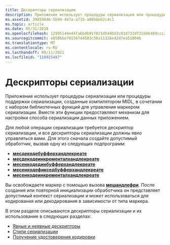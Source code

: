 ```yaml
---
title: Дескрипторы сериализации
description: Приложение использует процедуры сериализации или процедуры поддержки сериализации, созданные компилятором MIDL, в сочетании с набором библиотечных функций для управления маркером сериализации.
ms.assetid: 39859846-5b94-447a-a71b-a08b8eb2c4c1
ms.topic: article
ms.date: 05/31/2018
ms.openlocfilehash: 12995144e44fa6b4b91f021d544b53c03d732df22d46489ccc2cefe8d34c0fa1
ms.sourcegitcommit: e858bbe701567d4583c50a11326e42d7ea51804b
ms.translationtype: MT
ms.contentlocale: ru-RU
ms.lasthandoff: 08/11/2021
ms.locfileid: "118925487"
---
```

# <a name="serialization-handles"></a>Дескрипторы сериализации

Приложение использует процедуры сериализации или процедуры поддержки сериализации, созданные компилятором MIDL, в сочетании с набором библиотечных функций для управления маркером сериализации. Вместе эти функции предоставляют механизм для настройки способа сериализации данных приложением.

Для любой операции сериализации требуется дескриптор сериализации, и все дескрипторы сериализации должны явно управляться вами. Для этого сначала создайте допустимый обработчик, вызвав одну из следующих подпрограмм:

-   [**месдекодебуфферхандлекреате**](/windows/desktop/api/Midles/nf-midles-mesdecodebufferhandlecreate)
-   [**месдекодеинкременталхандлекреате**](/windows/desktop/api/Midles/nf-midles-mesdecodeincrementalhandlecreate)
-   [**месенкодединбуфферхандлекреате**](/windows/desktop/api/Midles/nf-midles-mesencodedynbufferhandlecreate)
-   [**месенкодефикседбуфферхандлекреате**](/windows/desktop/api/Midles/nf-midles-mesencodefixedbufferhandlecreate)
-   [**месенкодеинкременталхандлекреате**](/windows/desktop/api/Midles/nf-midles-mesencodeincrementalhandlecreate)

Вы освобождаете маркер с помощью вызова [**мешандлефри**](/windows/desktop/api/Midles/nf-midles-meshandlefree). После создания или повторной инициализации обработчика он представляет допустимый контекст сериализации и может использоваться для кодирования или декодирования в зависимости от типа маркера.

В этом разделе описываются дескрипторы сериализации и их использование в следующих разделах:

-   [Явные и неявные дескрипторы](implicit-versus-explicit-handles.md)
-   [Стили сериализации](serialization-styles.md)
-   [Получение удостоверения кодировки](obtaining-an-encoding-identity.md)

 

 




